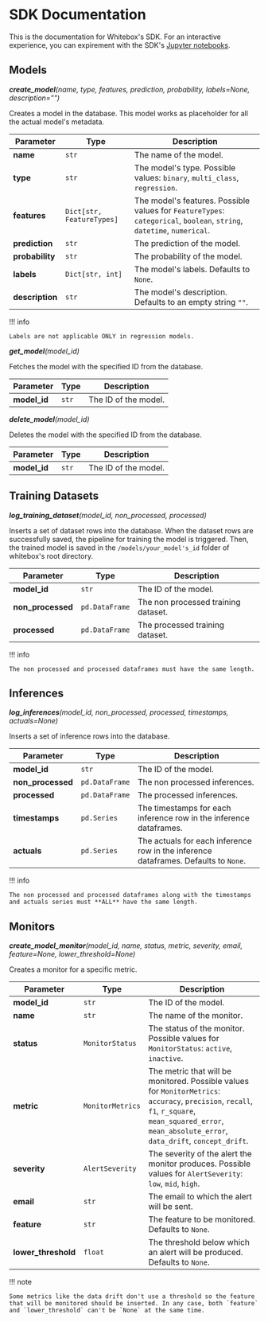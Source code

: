 # SDK Documentation

This is the documentation for Whitebox's SDK. For an interactive experience, you can expirement with the SDK's <a href="https://github.com/squaredev-io/whitebox/tree/main/examples/notebooks" class="external-link" target="_blank">Jupyter notebooks</a>.

## Models

**_create_model_**_(name, type, features, prediction, probability, labels=None, description="")_

Creates a model in the database. This model works as placeholder for all the actual model's metadata.

| Parameter       | Type                      | Description                                                                                                            |
| --------------- | ------------------------- | ---------------------------------------------------------------------------------------------------------------------- |
| **name**        | `str`                     | The name of the model.                                                                                                 |
| **type**        | `str`                     | The model's type. Possible values: `binary`, `multi_class`, `regression`.                                              |
| **features**    | `Dict[str, FeatureTypes]` | The model's features. Possible values for `FeatureTypes`: `categorical`, `boolean`, `string`, `datetime`, `numerical`. |
| **prediction**  | `str`                     | The prediction of the model.                                                                                           |
| **probability** | `str`                     | The probability of the model.                                                                                          |
| **labels**      | `Dict[str, int]`          | The model's labels. Defaults to `None`.                                                                                |
| **description** | `str`                     | The model's description. Defaults to an empty string `""`.                                                             |

!!! info

    Labels are not applicable ONLY in regression models.

**_get_model_**_(model_id)_

Fetches the model with the specified ID from the database.

| Parameter    | Type  | Description          |
| ------------ | ----- | -------------------- |
| **model_id** | `str` | The ID of the model. |

**_delete_model_**_(model_id)_

Deletes the model with the specified ID from the database.

| Parameter    | Type  | Description          |
| ------------ | ----- | -------------------- |
| **model_id** | `str` | The ID of the model. |

## Training Datasets

**_log_training_dataset_**_(model_id, non_processed, processed)_

Inserts a set of dataset rows into the database. When the dataset rows are successfully saved, the pipeline for training the model is triggered. Then, the trained model is saved in the `/models/your_model's_id` folder of whitebox's root directory.

| Parameter         | Type           | Description                         |
| ----------------- | -------------- | ----------------------------------- |
| **model_id**      | `str`          | The ID of the model.                |
| **non_processed** | `pd.DataFrame` | The non processed training dataset. |
| **processed**     | `pd.DataFrame` | The processed training dataset.     |

!!! info

    The non processed and processed dataframes must have the same length.

## Inferences

**_log_inferences_**_(model_id, non_processed, processed, timestamps, actuals=None)_

Inserts a set of inference rows into the database.

| Parameter         | Type           | Description                                                                         |
| ----------------- | -------------- | ----------------------------------------------------------------------------------- |
| **model_id**      | `str`          | The ID of the model.                                                                |
| **non_processed** | `pd.DataFrame` | The non processed inferences.                                                       |
| **processed**     | `pd.DataFrame` | The processed inferences.                                                           |
| **timestamps**    | `pd.Series`    | The timestamps for each inference row in the inference dataframes.                  |
| **actuals**       | `pd.Series`    | The actuals for each inference row in the inference dataframes. Defaults to `None`. |

!!! info

    The non processed and processed dataframes along with the timestamps and actuals series must **ALL** have the same length.

## Monitors

**_create_model_monitor_**_(model_id, name, status, metric, severity, email, feature=None, lower_threshold=None)_

Creates a monitor for a specific metric.

| Parameter           | Type             | Description                                                                                                                                                                                               |
| ------------------- | ---------------- | --------------------------------------------------------------------------------------------------------------------------------------------------------------------------------------------------------- |
| **model_id**        | `str`            | The ID of the model.                                                                                                                                                                                      |
| **name**            | `str`            | The name of the monitor.                                                                                                                                                                                  |
| **status**          | `MonitorStatus`  | The status of the monitor. Possible values for `MonitorStatus`: `active`, `inactive`.                                                                                                                     |
| **metric**          | `MonitorMetrics` | The metric that will be monitored. Possible values for `MonitorMetrics`: `accuracy`, `precision`, `recall`, `f1`, `r_square`, `mean_squared_error`, `mean_absolute_error`, `data_drift`, `concept_drift`. |
| **severity**        | `AlertSeverity`  | The severity of the alert the monitor produces. Possible values for `AlertSeverity`: `low`, `mid`, `high`.                                                                                                |
| **email**           | `str`            | The email to which the alert will be sent.                                                                                                                                                                |
| **feature**         | `str`            | The feature to be monitored. Defaults to `None`.                                                                                                                                                          |
| **lower_threshold** | `float`          | The threshold below which an alert will be produced. Defaults to `None`.                                                                                                                                  |

!!! note

    Some metrics like the data drift don't use a threshold so the feature that will be monitored should be inserted. In any case, both `feature` and `lower_threshold` can't be `None` at the same time.
